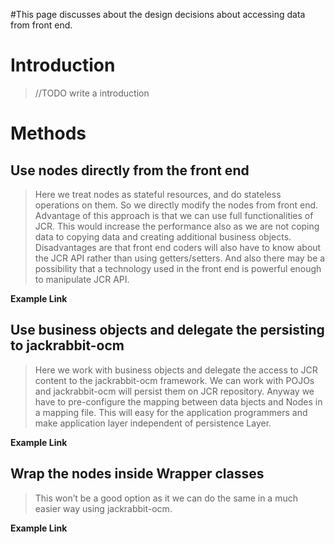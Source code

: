 #This page discusses about the design decisions about accessing data from front end.

# Introduction #
> //TODO write a introduction


# Methods #

## Use nodes directly from the front end ##

> Here we treat nodes as stateful resources, and do stateless operations on them. So we directly modify the nodes from front end. Advantage of this approach is that we can use full functionalities of JCR. This would increase the performance also as we are not coping data to copying data and creating additional business objects.
> Disadvantages are that front end coders will also have to know about the JCR API rather than using getters/setters. And also there may be a possibility that a technology used in the front end is powerful enough to manipulate JCR API.

**Example Link**

## Use business objects and delegate the persisting to jackrabbit-ocm ##
> Here we work with business objects and delegate the access to JCR content to the jackrabbit-ocm framework. We can work with POJOs and jackrabbit-ocm will persist them on JCR repository. Anyway we have to pre-configure the mapping between data bjects and Nodes in a mapping file. This will easy for the application programmers and make application layer independent of persistence Layer.

**Example Link**

## Wrap the nodes inside Wrapper classes ##
> This won’t be a good option as it we can do the same in a much easier way using jackrabbit-ocm.

**Example Link**


